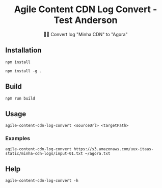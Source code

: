 <div align=center>
<h1 style="border:0">Agile Content CDN Log Convert - Test Anderson</h1>
🔦🙅 Convert log "Minha CDN" to "Agora"
</div>

## Installation

```shell
npm install

npm install -g .
```

## Build

```shell
npm run build
```

## Usage

```shell
agile-content-cdn-log-convert <sourceUrl> <targetPath>
```

### Examples

```shell
agile-content-cdn-log-convert https://s3.amazonaws.com/uux-itaas-static/minha-cdn-logs/input-01.txt ~/agora.txt
```

## Help

```shell
agile-content-cdn-log-convert -h
```